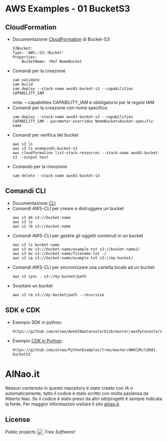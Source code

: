 
# AWS Examples - 01 BucketS3

## CloudFormation
* Documentazione [CloudFormation](https://docs.aws.amazon.com/AWSCloudFormation/latest/UserGuide/aws-properties-s3-bucket.html) di Bucket-S3:
  ```
  S3Bucket:
  Type: 'AWS::S3::Bucket'
  Properties:
      BucketName: !Ref NomeBucket
  ```
* Comandi per la creazione
  ```
  sam validate
  sam build
  sam deploy --stack-name aws01-bucket-s3 --capabilities CAPABILITY_IAM
  ```
  nota: --capabilities CAPABILITY_IAM è obbligatorio per le regole IAM
* Comandi per la creazione con nome specifico
  ```
  sam deploy --stack-name aws01-bucket-s3 --capabilities CAPABILITY_IAM --parameter-overrides NomeBucket=bucket-specific-name
  ```
* Comandi per verifica del bucket
  ```
  aws s3 ls 
  aws s3 ls esempio01-bucket-s3
  aws cloudformation list-stack-resources --stack-name aws01-bucket-s3 --output text
  ```
* Comando per la rimozione
  ```
  sam delete --stack-name aws01-bucket-s3
  ```

## Comandi CLI
* Documentazione [CLI](https://awscli.amazonaws.com/v2/documentation/api/latest/reference/s3/cp.html)
* Comandi AWS-CLI per creare e distruggere un bucket
  ```
  aws s3 mb s3://bucket-name
  aws s3 ls
  aws s3 rb s3://bucket-name
  ```
* Comandi AWS-CLI per gestire gli oggetti contenuti in un bucket
  ```
  aws s3 ls bucket-name
  aws s3 mv s3://bucket-name/example.txt s3://bucket-name2/
  aws s3 mv s3://bucket-name/filename.txt ./
  aws s3 cp s3://bucket-name/example.txt s3://my-bucket/
  ```
* Comandi AWS-CLI per sincronizzare una cartella locale ad un bucket
  ```
  aws s3 sync . s3://my-bucket/path
  ```
* Svuotare un bucket
  ```
  aws s3 rm s3://my-bucket/path --recursive
  ```
## SDK e CDK
* Esempio SDK in python:
  ```
  https://github.com/alnao/AwsAlNaoConsole/blob/master/awsPyConsole/sdk/s3_bucket.py
  ```
* Esempio [CDK in Python](https://docs.aws.amazon.com/it_it/cdk/v2/guide/work-with-cdk-python.html):
  ```
  https://github.com/alnao/PythonExamples/tree/master/AWSCDK/Cdk01-bucketS3
  ```



# AlNao.it
Nessun contenuto in questo repository è stato creato con IA o automaticamente, tutto il codice è stato scritto con molta pazienza da Alberto Nao. Se il codice è stato preso da altri siti/progetti è sempre indicata la fonte. Per maggior informazioni visitare il sito [alnao.it](https://www.alnao.it/).

## License
Public projects 
<a href="https://it.wikipedia.org/wiki/GNU_General_Public_License"  valign="middle"><img src="https://img.shields.io/badge/License-GNU-blue" style="height:22px;"  valign="middle"></a> 
*Free Software!*